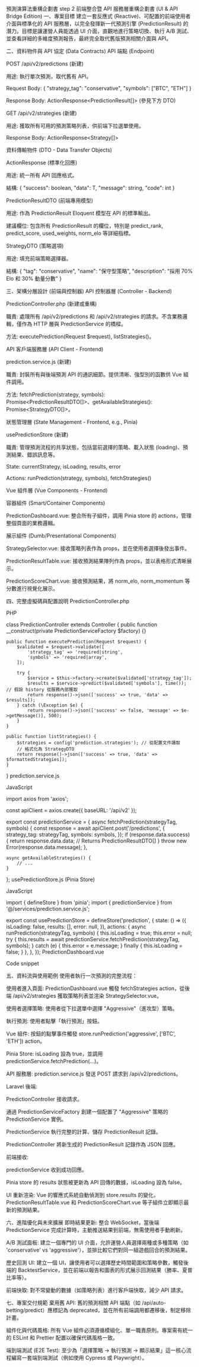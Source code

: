 預測演算法重構企劃書 step 2
前端整合暨 API 服務層重構企劃書 (UI & API Bridge Edition)
一、專案目標
建立一套反應式 (Reactive)、可配置的前端使用者介面與標準化的 API 服務層，以完全發揮新一代預測引擎 (PredictionResult) 的潛力。目標是讓運營人員能透過 UI 介面，直觀地進行策略切換、執行 A/B 測試、並查看詳細的多維度預測報告，最終完全取代舊版預測相關介面與 API。

二、資料物件與 API 協定 (Data Contracts)
API 端點 (Endpoint)

POST /api/v2/predictions (新建)

用途: 執行單次預測，取代舊有 API。

Request Body: { "strategy_tag": "conservative", "symbols": ["BTC", "ETH"] }

Response Body: ActionResponse<PredictionResult[]> (參見下方 DTO)

GET /api/v2/strategies (新建)

用途: 獲取所有可用的預測策略列表，供前端下拉選單使用。

Response Body: ActionResponse<Strategy[]>

資料傳輸物件 (DTO - Data Transfer Objects)

ActionResponse<T> (標準化回應)

用途: 統一所有 API 回應格式。

結構: { "success": boolean, "data": T, "message": string, "code": int }

PredictionResultDTO (前端專用模型)

用途: 作為 PredictionResult Eloquent 模型在 API 的標準輸出。

建議欄位: 包含所有 PredictionResult 的欄位，特別是 predict_rank, predict_score, used_weights, norm_elo 等詳細指標。

StrategyDTO (策略選項)

用途: 填充前端策略選擇器。

結構: { "tag": "conservative", "name": "保守型策略", "description": "採用 70% Elo 和 30% 動量分數" }

三、架構分層設計 (前端與控制器)
API 控制器層 (Controller - Backend)

PredictionController.php (新建或重構)

職責: 處理所有 /api/v2/predictions 和 /api/v2/strategies 的請求。不含業務邏輯，僅作為 HTTP 層與 PredictionService 的橋樑。

方法: executePrediction(Request $request), listStrategies()。

API 客戶端服務層 (API Client - Frontend)

prediction.service.js (新建)

職責: 封裝所有與後端預測 API 的通訊細節。提供清晰、強型別的函數供 Vue 組件調用。

方法: fetchPrediction(strategy, symbols): Promise<PredictionResultDTO[]>、getAvailableStrategies(): Promise<StrategyDTO[]>。

狀態管理層 (State Management - Frontend, e.g., Pinia)

usePredictionStore (新建)

職責: 管理預測流程的共享狀態，包括當前選擇的策略、載入狀態 (loading)、預測結果、錯誤訊息等。

State: currentStrategy, isLoading, results, error

Actions: runPrediction(strategy, symbols), fetchStrategies()

Vue 組件層 (Vue Components - Frontend)

容器組件 (Smart/Container Components)

PredictionDashboard.vue: 整合所有子組件，調用 Pinia store 的 actions，管理整個頁面的業務邏輯。

展示組件 (Dumb/Presentational Components)

StrategySelector.vue: 接收策略列表作為 props，並在使用者選擇後發出事件。

PredictionResultTable.vue: 接收預測結果陣列作為 props，並以表格形式清晰展示。

PredictionScoreChart.vue: 接收預測結果，將 norm_elo, norm_momentum 等分數進行視覺化展示。

四、完整虛擬碼與配置說明
PredictionController.php

PHP

class PredictionController extends Controller {
    public function __construct(private PredictionServiceFactory $factory) {}

    public function executePrediction(Request $request) {
        $validated = $request->validate([
            'strategy_tag' => 'required|string',
            'symbols' => 'required|array',
        ]);

        try {
            $service = $this->factory->create($validated['strategy_tag']);
            $results = $service->predict($validated['symbols'], time()); // 假設 history 從服務內部獲取
            return response()->json(['success' => true, 'data' => $results]);
        } catch (\Exception $e) {
            return response()->json(['success' => false, 'message' => $e->getMessage()], 500);
        }
    }

    public function listStrategies() {
        $strategies = config('prediction.strategies'); // 從配置文件讀取
        // 格式化為 StrategyDTO
        return response()->json(['success' => true, 'data' => $formattedStrategies]);
    }
}
prediction.service.js

JavaScript

import axios from 'axios';

const apiClient = axios.create({ baseURL: '/api/v2' });

export const predictionService = {
    async fetchPrediction(strategyTag, symbols) {
        const response = await apiClient.post('/predictions', {
            strategy_tag: strategyTag,
            symbols: symbols,
        });
        if (response.data.success) {
            return response.data.data; // Returns PredictionResultDTO[]
        }
        throw new Error(response.data.message);
    },

    async getAvailableStrategies() {
        // ...
    }
};
usePredictionStore.js (Pinia Store)

JavaScript

import { defineStore } from 'pinia';
import { predictionService } from '@/services/prediction.service.js';

export const usePredictionStore = defineStore('prediction', {
    state: () => ({
        isLoading: false,
        results: [],
        error: null,
    }),
    actions: {
        async runPrediction(strategyTag, symbols) {
            this.isLoading = true;
            this.error = null;
            try {
                this.results = await predictionService.fetchPrediction(strategyTag, symbols);
            } catch (e) {
                this.error = e.message;
            } finally {
                this.isLoading = false;
            }
        },
    },
});
PredictionDashboard.vue

Code snippet

<template>
    <div>
        <StrategySelector @select="handleStrategySelect" :strategies="strategies" />
        <button @click="run" :disabled="store.isLoading">
            {{ store.isLoading ? '預測中...' : '執行預測' }}
        </button>
        <div v-if="store.error">{{ store.error }}</div>
        <PredictionResultTable :results="store.results" />
    </div>
</template>

<script setup>
import { usePredictionStore } from '@/stores/usePredictionStore';
// ... import components and services

const store = usePredictionStore();
// ... onMounted: fetch strategies
// ... methods: handleStrategySelect, run
</script>
五、資料流與使用範例
使用者執行一次預測的完整流程：

使用者進入頁面: PredictionDashboard.vue 觸發 fetchStrategies action，從後端 /api/v2/strategies 獲取策略列表並渲染 StrategySelector.vue。

使用者選擇策略: 使用者從下拉選單中選擇 "Aggressive"（進攻型）策略。

執行預測: 使用者點擊「執行預測」按鈕。

Vue 組件: 按鈕的點擊事件觸發 store.runPrediction('aggressive', ['BTC', 'ETH']) action。

Pinia Store: isLoading 設為 true，並調用 predictionService.fetchPrediction(...)。

API 服務層: prediction.service.js 發送 POST 請求到 /api/v2/predictions。

Laravel 後端:

PredictionController 接收請求。

通過 PredictionServiceFactory 創建一個配置了 "Aggressive" 策略的 PredictionService 實例。

PredictionService 執行完整的計算、儲存 PredictionResult 記錄。

PredictionController 將新生成的 PredictionResult 記錄作為 JSON 回應。

前端接收:

predictionService 收到成功回應。

Pinia store 的 results 狀態被更新為 API 回傳的數據，isLoading 設為 false。

UI 重新渲染: Vue 的響應式系統自動偵測到 store.results 的變化，PredictionResultTable.vue 和 PredictionScoreChart.vue 等子組件立即顯示最新的預測結果。

六、進階優化與未來擴展
即時結果更新: 整合 WebSocket，當後端 PredictionService 完成計算時，主動推送結果到前端，無需使用者手動刷新。

A/B 測試面板: 建立一個專門的 UI 介面，允許運營人員選擇兩種或多種策略（如 'conservative' vs 'aggressive'），並排比較它們對同一組遊戲回合的預測結果。

歷史回測 UI: 建立一個 UI，讓使用者可以選擇歷史時間範圍和策略參數，觸發後端的 BacktestService，並在前端以報告和圖表的形式展示回測結果（勝率、夏普比率等）。

前端快取: 對不常變動的數據（如策略列表）進行客戶端快取，減少 API 請求。

七、專案交付規範
棄用舊 API: 舊的預測相關 API 端點（如 /api/auto-betting/predict）應標記為 deprecated，並在所有前端調用都遷移後，制定移除計畫。

組件化與代碼風格: 所有 Vue 組件必須遵循模組化、單一職責原則。專案需有統一的 ESLint 和 Prettier 配置以確保代碼風格一致。

端到端測試 (E2E Test): 至少為「選擇策略 -> 執行預測 -> 顯示結果」這一核心流程編寫一套端到端測試（例如使用 Cypress 或 Playwright）。
